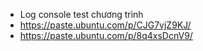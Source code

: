  * Log console test chương trình
 * https://paste.ubuntu.com/p/CJG7vjZ9KJ/
 * https://paste.ubuntu.com/p/8q4xsDcnV9/
